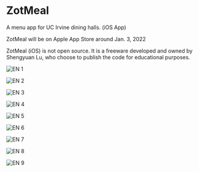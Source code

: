 # ZotMeal
A menu app for UC Irvine dining halls. (iOS App)

ZotMeal will be on Apple App Store around Jan. 3, 2022

ZotMeal (iOS) is not open source. It is a freeware developed and owned by Shengyuan Lu, who choose to publish the code for educational purposes.

![EN 1](https://user-images.githubusercontent.com/70995597/147644783-c9b1cb92-e4fb-4bfc-b2e2-69b5342fa5cf.png)

![EN 2](https://user-images.githubusercontent.com/70995597/147644792-de7ef580-94a7-4e7a-9b35-76db915b140e.png)

![EN 3](https://user-images.githubusercontent.com/70995597/147644794-131b6ab0-5d7a-495f-8dcb-6d76e0c826c4.png)

![EN 4](https://user-images.githubusercontent.com/70995597/147644799-bee3c0a8-a0eb-4705-9a63-585d6abb64cd.png)

![EN 5](https://user-images.githubusercontent.com/70995597/147644803-fac0f7f4-880a-4de2-85cc-be7cb3ab5cef.png)

![EN 6](https://user-images.githubusercontent.com/70995597/147644804-148e51b3-fb94-499f-8317-62af9f5e2d6a.png)

![EN 7](https://user-images.githubusercontent.com/70995597/147644806-fd954aea-79bd-413e-beb8-dfd7bf209347.png)

![EN 8](https://user-images.githubusercontent.com/70995597/147644809-fc972a87-cbdb-41bb-b905-7daf97a673b0.png)

![EN 9](https://user-images.githubusercontent.com/70995597/147644810-c6d32651-4018-4102-ac20-0b6ce31c0278.png)
